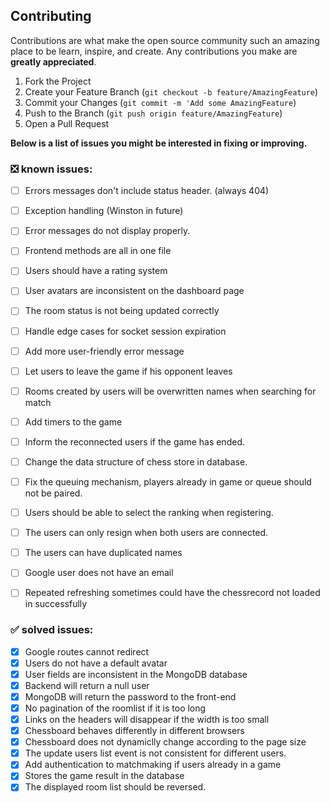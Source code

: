 ## Contributing

Contributions are what make the open source community such an amazing place to be learn, inspire, and create. Any contributions you make are **greatly appreciated**.

1. Fork the Project
2. Create your Feature Branch (`git checkout -b feature/AmazingFeature`)
3. Commit your Changes (`git commit -m 'Add some AmazingFeature`)
4. Push to the Branch (`git push origin feature/AmazingFeature`)
5. Open a Pull Request

**Below is a list of issues you might be interested in fixing or improving.**

### ❎ known issues:
- [ ] Errors messages don't include status header. (always 404) 
- [ ] Exception handling (Winston in future)
- [ ] Error messages do not display properly.
- [ ] Frontend methods are all in one file
- [ ] Users should have a rating system
- [ ] User avatars are inconsistent on the dashboard page 
- [ ] The room status is not being updated correctly
- [ ] Handle edge cases for socket session expiration
- [ ] Add more user-friendly error message
- [ ] Let users to leave the game if his opponent leaves
- [ ] Rooms created by users will be overwritten names when searching for match
- [ ] Add timers to the game
- [ ] Inform the reconnected users if the game has ended.
- [ ] Change the data structure of chess store in database.
- [ ] Fix the queuing mechanism, players already in game or queue should not be paired.
- [ ] Users should be able to select the ranking when registering.
- [ ] The users can only resign when both users are connected.
- [ ] The users can have duplicated names
- [ ] Google user does not have an email
- [ ] Repeated refreshing sometimes could have the chessrecord not loaded in successfully



### ✅ solved issues: 
- [x] Google routes cannot redirect
- [x] Users do not have a default avatar
- [x] User fields are inconsistent in the MongoDB database
- [x] Backend will return a null user
- [x] MongoDB will return the password to the front-end
- [x] No pagination of the roomlist if it is too long
- [x] Links on the headers will disappear if the width is too small
- [x] Chessboard behaves differently in different browsers
- [x] Chessboard does not dynamiclly change according to the page size
- [x] The update users list event is not consistent for different users.
- [x] Add authentication to matchmaking if users already in a game
- [x] Stores the game result in the database
- [x] The displayed room list should be reversed.